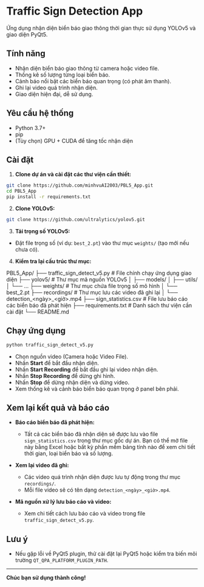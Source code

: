 # Traffic Sign Detection App

Ứng dụng nhận diện biển báo giao thông thời gian thực sử dụng YOLOv5 và giao diện PyQt5.

## Tính năng

- Nhận diện biển báo giao thông từ camera hoặc video file.
- Thống kê số lượng từng loại biển báo.
- Cảnh báo nổi bật các biển báo quan trọng (có phát âm thanh).
- Ghi lại video quá trình nhận diện.
- Giao diện hiện đại, dễ sử dụng.

## Yêu cầu hệ thống

- Python 3.7+
- pip
- (Tùy chọn) GPU + CUDA để tăng tốc nhận diện

## Cài đặt

1. **Clone dự án và cài đặt các thư viện cần thiết:**

```bash
git clone https://github.com/minhvuAI2003/PBL5_App.git
cd PBL5_App
pip install -r requirements.txt
```

2. **Clone YOLOv5:**

```bash
git clone https://github.com/ultralytics/yolov5.git
```

3. **Tải trọng số YOLOv5:**

- Đặt file trọng số (ví dụ: `best_2.pt`) vào thư mục `weights/` (tạo mới nếu chưa có).

4. **Kiểm tra lại cấu trúc thư mục:**

PBL5_App/
├── traffic_sign_detect_v5.py         # File chính chạy ứng dụng giao diện
├── yolov5/                           # Thư mục mã nguồn YOLOv5
│   ├── models/
│   ├── utils/
│   └── ...
├── weights/                          # Thư mục chứa file trọng số mô hình
│   └── best_2.pt
├── recordings/                       # Thư mục lưu các video đã ghi lại
│   └── detection_<ngày>_<giờ>.mp4
├── sign_statistics.csv               # File lưu báo cáo các biển báo đã phát hiện
├── requirements.txt                  # Danh sách thư viện cần cài đặt
└── README.md 

## Chạy ứng dụng

```bash
python traffic_sign_detect_v5.py
```

- Chọn nguồn video (Camera hoặc Video File).
- Nhấn **Start** để bắt đầu nhận diện.
- Nhấn **Start Recording** để bắt đầu ghi lại video nhận diện.
- Nhấn **Stop Recording** để dừng ghi hình.
- Nhấn **Stop** để dừng nhận diện và dừng video.
- Xem thống kê và cảnh báo biển báo quan trọng ở panel bên phải.

## Xem lại kết quả và báo cáo

- **Báo cáo biển báo đã phát hiện:**
  - Tất cả các biển báo đã nhận diện sẽ được lưu vào file `sign_statistics.csv` trong thư mục gốc dự án. Bạn có thể mở file này bằng Excel hoặc bất kỳ phần mềm bảng tính nào để xem chi tiết thời gian, loại biển báo và số lượng.

- **Xem lại video đã ghi:**
  - Các video quá trình nhận diện được lưu tự động trong thư mục `recordings/`.
  - Mỗi file video sẽ có tên dạng `detection_<ngày>_<giờ>.mp4`.

- **Mã nguồn xử lý lưu báo cáo và video:**
  - Xem chi tiết cách lưu báo cáo và video trong file `traffic_sign_detect_v5.py`.

## Lưu ý
- Nếu gặp lỗi về PyQt5 plugin, thử cài đặt lại PyQt5 hoặc kiểm tra biến môi trường `QT_QPA_PLATFORM_PLUGIN_PATH`.


---

**Chúc bạn sử dụng thành công!** 
